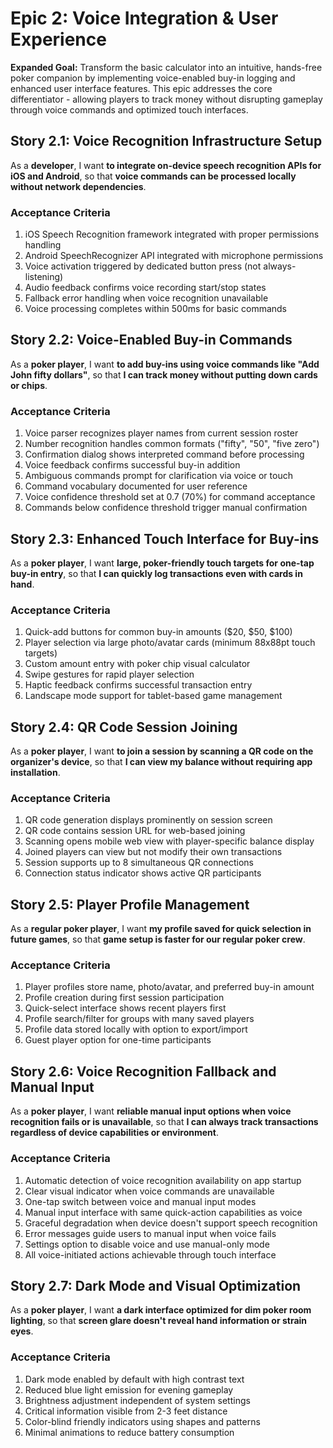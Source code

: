 # Epic 2: Voice Integration & User Experience

**Expanded Goal:** Transform the basic calculator into an intuitive, hands-free poker companion by implementing voice-enabled buy-in logging and enhanced user interface features. This epic addresses the core differentiator - allowing players to track money without disrupting gameplay through voice commands and optimized touch interfaces.

## Story 2.1: Voice Recognition Infrastructure Setup

As a **developer**,
I want **to integrate on-device speech recognition APIs for iOS and Android**,
so that **voice commands can be processed locally without network dependencies**.

### Acceptance Criteria
1. iOS Speech Recognition framework integrated with proper permissions handling
2. Android SpeechRecognizer API integrated with microphone permissions
3. Voice activation triggered by dedicated button press (not always-listening)
4. Audio feedback confirms voice recording start/stop states
5. Fallback error handling when voice recognition unavailable
6. Voice processing completes within 500ms for basic commands

## Story 2.2: Voice-Enabled Buy-in Commands

As a **poker player**,
I want **to add buy-ins using voice commands like "Add John fifty dollars"**,
so that **I can track money without putting down cards or chips**.

### Acceptance Criteria
1. Voice parser recognizes player names from current session roster
2. Number recognition handles common formats ("fifty", "50", "five zero")
3. Confirmation dialog shows interpreted command before processing
4. Voice feedback confirms successful buy-in addition
5. Ambiguous commands prompt for clarification via voice or touch
6. Command vocabulary documented for user reference
7. Voice confidence threshold set at 0.7 (70%) for command acceptance
8. Commands below confidence threshold trigger manual confirmation

## Story 2.3: Enhanced Touch Interface for Buy-ins

As a **poker player**,
I want **large, poker-friendly touch targets for one-tap buy-in entry**,
so that **I can quickly log transactions even with cards in hand**.

### Acceptance Criteria
1. Quick-add buttons for common buy-in amounts ($20, $50, $100)
2. Player selection via large photo/avatar cards (minimum 88x88pt touch targets)
3. Custom amount entry with poker chip visual calculator
4. Swipe gestures for rapid player selection
5. Haptic feedback confirms successful transaction entry
6. Landscape mode support for tablet-based game management

## Story 2.4: QR Code Session Joining

As a **poker player**,
I want **to join a session by scanning a QR code on the organizer's device**,
so that **I can view my balance without requiring app installation**.

### Acceptance Criteria
1. QR code generation displays prominently on session screen
2. QR code contains session URL for web-based joining
3. Scanning opens mobile web view with player-specific balance display
4. Joined players can view but not modify their own transactions
5. Session supports up to 8 simultaneous QR connections
6. Connection status indicator shows active QR participants

## Story 2.5: Player Profile Management

As a **regular poker player**,
I want **my profile saved for quick selection in future games**,
so that **game setup is faster for our regular poker crew**.

### Acceptance Criteria
1. Player profiles store name, photo/avatar, and preferred buy-in amount
2. Profile creation during first session participation
3. Quick-select interface shows recent players first
4. Profile search/filter for groups with many saved players
5. Profile data stored locally with option to export/import
6. Guest player option for one-time participants

## Story 2.6: Voice Recognition Fallback and Manual Input

As a **poker player**,
I want **reliable manual input options when voice recognition fails or is unavailable**,
so that **I can always track transactions regardless of device capabilities or environment**.

### Acceptance Criteria
1. Automatic detection of voice recognition availability on app startup
2. Clear visual indicator when voice commands are unavailable
3. One-tap switch between voice and manual input modes
4. Manual input interface with same quick-action capabilities as voice
5. Graceful degradation when device doesn't support speech recognition
6. Error messages guide users to manual input when voice fails
7. Settings option to disable voice and use manual-only mode
8. All voice-initiated actions achievable through touch interface

## Story 2.7: Dark Mode and Visual Optimization

As a **poker player**,
I want **a dark interface optimized for dim poker room lighting**,
so that **screen glare doesn't reveal hand information or strain eyes**.

### Acceptance Criteria
1. Dark mode enabled by default with high contrast text
2. Reduced blue light emission for evening gameplay
3. Brightness adjustment independent of system settings
4. Critical information visible from 2-3 feet distance
5. Color-blind friendly indicators using shapes and patterns
6. Minimal animations to reduce battery consumption
